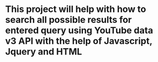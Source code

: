 # This project will help with how to search all possible results for entered query using YouTube data v3 API with the help of Javascript, Jquery and HTML
